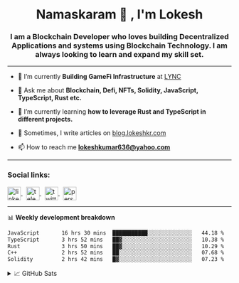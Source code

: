 <h1 align="center">Namaskaram 🙏 , I'm Lokesh</h1>
<h3 align="center">I am a Blockchain Developer who loves building Decentralized Applications and systems using Blockchain Technology. I am always looking to learn and expand my skill set.</h3>
<hr/>

- 🔭 I’m currently **Building GameFi Infrastructure** at [LYNC](https://www.lync.world/)

- 💬 Ask me about **Blockchain, Defi, NFTs, Solidity, JavaScript, TypeScript, Rust etc.**

- 🌱 I’m currently learning **how to leverage Rust and TypeScript in different projects.**

- 📝 Sometimes, I write articles on [blog.lokeshkr.com](https://blog.lokeshkr.com)

- 📫 How to reach me **lokeshkumar636@yahoo.com**

<hr/>

<h3 align="left">Social links:</h3>
<a href="https://linkedin.com/in/lokesh-kumar-nalot-0baa691b9" target="_blank">
<img align="center" src="https://lokeshkr.com/assets/svg/linkedin.svg" alt="linkedin-link" height="30" width="30" margin-right="40" >
</a>
&nbsp
<a href="https://t.me/lokesshk">
<img align="center" src="https://lokeshkr.com/assets/svg/telegram.svg" alt="telegram-link" height="30" width="30" >
</a>
&nbsp
<a href="https://twitter.com/lokeshtweets_">
<img align="center" src="https://lokeshkr.com/assets/svg/twitter.svg" alt="twitter-link" height="30" width="30" >
</a>
&nbsp
<a href="https://lokeshkr.com">
<img align="center" src="https://lokeshkr.com/assets/svg/web.svg" alt="personal-website-link" height="30" width="30" >
</a>

<hr/>

📊 **Weekly development breakdown**

<!--START_SECTION:waka-->

```txt
JavaScript       16 hrs 30 mins  ███████████░░░░░░░░░░░░░░   44.18 %
TypeScript       3 hrs 52 mins   ██▓░░░░░░░░░░░░░░░░░░░░░░   10.38 %
Rust             3 hrs 50 mins   ██▓░░░░░░░░░░░░░░░░░░░░░░   10.29 %
C++              2 hrs 52 mins   ██░░░░░░░░░░░░░░░░░░░░░░░   07.68 %
Solidity         2 hrs 42 mins   █▓░░░░░░░░░░░░░░░░░░░░░░░   07.23 %
```

<!--END_SECTION:waka-->

<!--
<a href="https://www.youtube.com/channel/UCVWq-83WQElIoIN6NGdCXLw">
<img align="center" src="https://lokeshkr.com/assets/svg/youtube.svg" alt="youtube-link" height="30" width="30"/>
</a>
-->
<details>
  <summary>📈 GitHub Sats</summary>
  <br/>
<img style="object-fit: cover;" src="https://readme-stats-github-codetit4n.vercel.app/api?username=codetit4n&cc=0c1121&tc=fff" alt="github-stats">
</details>
